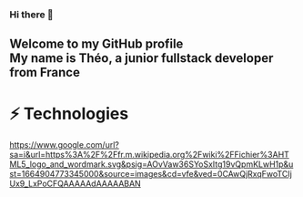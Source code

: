 ### Hi there 👋  
Welcome to my GitHub profile  
My name is __Théo__, a junior fullstack developer from France 
-
# ⚡ Technologies  
https://www.google.com/url?sa=i&url=https%3A%2F%2Ffr.m.wikipedia.org%2Fwiki%2FFichier%3AHTML5_logo_and_wordmark.svg&psig=AOvVaw36SYoSxItg19vQpmKLwH1p&ust=1664904773345000&source=images&cd=vfe&ved=0CAwQjRxqFwoTCIjUx9_LxPoCFQAAAAAdAAAAABAN

<!--
**theoxav/theoxav** is a ✨ _special_ ✨ repository because its `README.md` (this file) appears on your GitHub profile.

Here are some ideas to get you started:

- 🔭 I’m currently working on ...
- 🌱 I’m currently learning ...
- 👯 I’m looking to collaborate on ...
- 🤔 I’m looking for help with ...
- 💬 Ask me about ...
- 📫 How to reach me: ...
- 😄 Pronouns: ...
- ⚡ Fun fact: ...
-->
